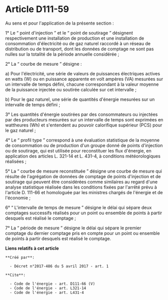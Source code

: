 # Article D111-59

Au sens et pour l'application de la présente section : 

1° Le “ point d'injection ” et le “ point de soutirage ” désignent respectivement une installation de production et une
installation de consommation d'électricité ou de gaz naturel raccordé à un réseau de distribution ou de transport, dont les
données de comptage ne sont pas nulles sur la totalité de la période annuelle considérée ; 

2° La “ courbe de mesure ” désigne : 

a) Pour l'électricité, une série de valeurs de puissances électriques actives en watts (W) ou en puissance apparente en volt
ampères (VA) mesurées sur un intervalle de temps défini, chacune correspondant à la valeur moyenne de la puissance injectée
ou soutirée calculée sur cet intervalle ; 

b) Pour le gaz naturel, une série de quantités d'énergie mesurées sur un intervalle de temps défini ; 

3° Les quantités d'énergie soutirées par des consommateurs ou injectées par des producteurs mesurées sur un intervalle de
temps sont exprimées en wattheures (Wh) et s'entendent au pouvoir calorifique supérieur (PCS) pour le gaz naturel ; 

4° Le “ profil type ” correspond à une évaluation statistique de la moyenne de consommation ou de production d'un groupe
donné de points d'injection ou de soutirage, qui est utilisée pour reconstituer les flux d'énergie, en application des
articles L. 321-14 et L. 431-4, à conditions météorologiques réalisées ; 

5° La “ courbe de mesure reconstituée ” désigne une courbe de mesure qui résulte de l'agrégation de données de comptage de
points d'injection et de soutirage qui peuvent être considérées comme similaires au regard d'une analyse statistique réalisée
dans les conditions fixées par l'arrêté prévu à l'article D. 111-66 et homologuée par les ministres chargés de l'énergie et
de l'économie ; 

6° “ L'intervalle de temps de mesure ” désigne le délai qui sépare deux comptages successifs réalisés pour un point ou
ensemble de points à partir desquels est réalisé le comptage ; 

7° La “ période de mesure ” désigne le délai qui sépare le premier comptage du dernier comptage pris en compte pour un point
ou ensemble de points à partir desquels est réalisé le comptage.

**Liens relatifs à cet article**

	**Créé par**:

	  - Décret n°2017-486 du 5 avril 2017 - art. 1

	**Cite**:

	  - Code de l'énergie - art. D111-66 (V)
	  - Code de l'énergie - art. L321-14
	  - Code de l'énergie - art. L431-4
